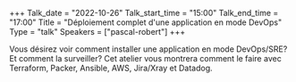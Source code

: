 +++
Talk_date = "2022-10-26"
Talk_start_time = "15:00"
Talk_end_time = "17:00"
Title = "Déploiement complet d'une application en mode DevOps"
Type = "talk"
Speakers = ["pascal-robert"]
+++

Vous désirez voir comment installer une application en mode DevOps/SRE? Et comment la surveiller? Cet atelier vous montrera comment le faire avec Terraform, Packer, Ansible, AWS, Jira/Xray et Datadog.

